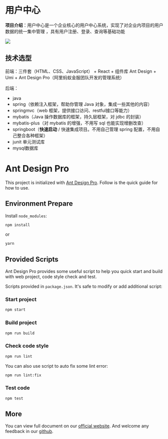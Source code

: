 # 用户中心
**项目介绍**：用户中心是一个企业核心的用户中心系统，实现了对企业内项目的用户数据的统一集中管理 ，具有用户注册、登录、查询等基础功能

![](https://my-website-assets-1323233637.cos.ap-guangzhou.myqcloud.com/imgs/20240716090016.png)

## 技术选型

前端：三件套（HTML、CSS、JavaScript） + React + 组件库 Ant Design + Umi + Ant Design Pro（阿里蚂蚁金服团队开发的管理系统）

后端：

- java
- spring（依赖注入框架，帮助你管理 Java 对象，集成一些其他的内容）
- springmvc（web 框架，提供接口访问、restful接口等能力）
- mybatis（Java 操作数据库的框架，持久层框架，对 jdbc 的封装）
- mybatis-plus（对 mybatis 的增强，不用写 sql 也能实现增删改查）
- springboot（**快速启动** / 快速集成项目。不用自己管理 spring 配置，不用自己整合各种框架）
- junit 单元测试库
- mysql数据库

# Ant Design Pro

This project is initialized with [Ant Design Pro](https://pro.ant.design). Follow is the quick guide for how to use.

## Environment Prepare

Install `node_modules`:

```bash
npm install
```

or

```bash
yarn
```

## Provided Scripts

Ant Design Pro provides some useful script to help you quick start and build with web project, code style check and test.

Scripts provided in `package.json`. It's safe to modify or add additional script:

### Start project

```bash
npm start
```

### Build project

```bash
npm run build
```

### Check code style

```bash
npm run lint
```

You can also use script to auto fix some lint error:

```bash
npm run lint:fix
```

### Test code

```bash
npm test
```

## More

You can view full document on our [official website](https://pro.ant.design). And welcome any feedback in our [github](https://github.com/ant-design/ant-design-pro).
